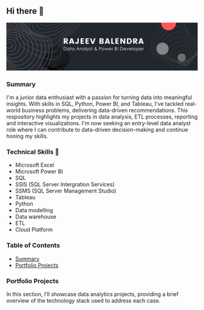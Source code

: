 ## Hi there 👋
<img title="banner" alt="Alt text" src="Black.png">

### Summary 
I'm a junior data enthusiast with a passion for turning data into meaningful insights. With skills in SQL, Python, Power BI, and Tableau, I've tackled real-world business problems, delivering data-driven recommendations. This respository highlights my projects in data analysis, ETL processes, reporting and interactive visualizations.  I'm now seeking an entry-level data analyst role where I can contribute to data-driven decision-making and continue honing my skills.

### Technical Skills 🔨
+ Microsoft Excel
+ Microsoft Power BI
+ SQL
+ SSIS (SQL Server Intergration Services)
+ SSMS (SQL Server Management Studio)
+ Tableau
+ Python
+ Data modelling
+ Data warehouse
+ ETL
+ Cloud Platform


### Table of Contents
+ [Summary](#about)
+ [Portfolio Projects](#portfolio-projects)










### Portfolio Projects
In this section, I’ll showcase data analytics projects, providing a brief overview of the technology stack used to address each case.
<!--
**rbalendra/rbalendra** is a ✨ _special_ ✨ repository because its `README.md` (this file) appears on your GitHub profile.

Here are some ideas to get you started:

- 🔭 I’m currently working on ...
- 🌱 I’m currently learning ...
- 👯 I’m looking to collaborate on ...
- 🤔 I’m looking for help with ...
- 💬 Ask me about ...
- 📫 How to reach me: ...
- 😄 Pronouns: ...
- ⚡ Fun fact: ...
-->
